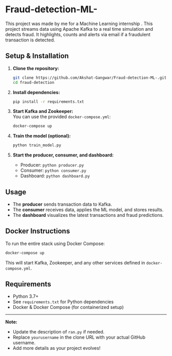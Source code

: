 # Fraud-detection-ML-
This project was made by me for a Machine Learning internship .
This project streams data using Apache Kafka to a real time simulation and detects fraud.
It highlights, counts and alerts via email if a fraudulent transaction is detected.

## Setup & Installation

1. **Clone the repository:**
   ```bash
   git clone https://github.com/Akshat-Gangwar/Fraud-detection-ML-.git
   cd fraud-detection
   ```

2. **Install dependencies:**
   ```bash
   pip install -r requirements.txt
   ```

3. **Start Kafka and Zookeeper:**  
   You can use the provided `docker-compose.yml`:
   ```bash
   docker-compose up
   ```

4. **Train the model (optional):**
   ```bash
   python train_model.py
   ```

5. **Start the producer, consumer, and dashboard:**
   - Producer: `python producer.py`
   - Consumer: `python consumer.py`
   - Dashboard: `python dashboard.py`

## Usage

- The **producer** sends transaction data to Kafka.
- The **consumer** receives data, applies the ML model, and stores results.
- The **dashboard** visualizes the latest transactions and fraud predictions.

## Docker Instructions

To run the entire stack using Docker Compose:
```bash
docker-compose up
```
This will start Kafka, Zookeeper, and any other services defined in `docker-compose.yml`.

## Requirements

- Python 3.7+
- See `requirements.txt` for Python dependencies
- Docker & Docker Compose (for containerized setup)


---

**Note:**  
- Update the description of `ran.py` if needed.
- Replace `yourusername` in the clone URL with your actual GitHub username.
- Add more details as your project evolves!
